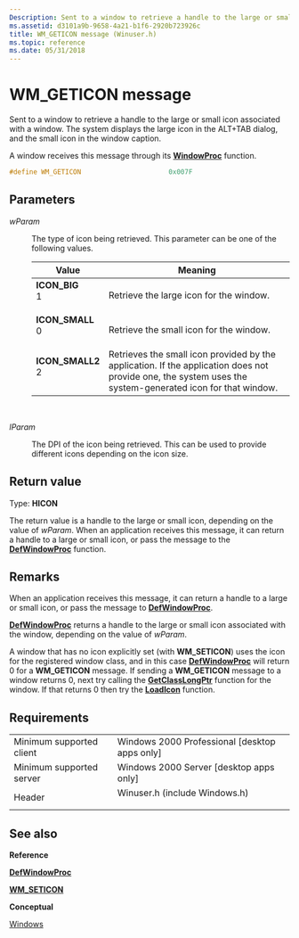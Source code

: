 ```yaml
---
Description: Sent to a window to retrieve a handle to the large or small icon associated with a window. The system displays the large icon in the ALT+TAB dialog, and the small icon in the window caption.
ms.assetid: d3101a9b-9658-4a21-b1f6-2920b723926c
title: WM_GETICON message (Winuser.h)
ms.topic: reference
ms.date: 05/31/2018
---
```


# WM\_GETICON message

Sent to a window to retrieve a handle to the large or small icon associated with a window. The system displays the large icon in the ALT+TAB dialog, and the small icon in the window caption.

A window receives this message through its [**WindowProc**](https://msdn.microsoft.com/en-us/library/ms633573(v=VS.85).aspx) function.


```C++
#define WM_GETICON                      0x007F
```



## Parameters

<dl> <dt>

*wParam* 
</dt> <dd>

The type of icon being retrieved. This parameter can be one of the following values.



| Value                                                                                                                                                                                                          | Meaning                                                                                                                                                              |
|----------------------------------------------------------------------------------------------------------------------------------------------------------------------------------------------------------------|----------------------------------------------------------------------------------------------------------------------------------------------------------------------|
| <span id="ICON_BIG"></span><span id="icon_big"></span><dl> <dt>**ICON\_BIG**</dt> <dt>1</dt> </dl>          | Retrieve the large icon for the window.<br/>                                                                                                                   |
| <span id="ICON_SMALL"></span><span id="icon_small"></span><dl> <dt>**ICON\_SMALL**</dt> <dt>0</dt> </dl>    | Retrieve the small icon for the window.<br/>                                                                                                                   |
| <span id="ICON_SMALL2"></span><span id="icon_small2"></span><dl> <dt>**ICON\_SMALL2**</dt> <dt>2</dt> </dl> | Retrieves the small icon provided by the application. If the application does not provide one, the system uses the system-generated icon for that window.<br/> |



 

</dd> <dt>

*lParam* 
</dt> <dd>

The DPI of the icon being retrieved. This can be used to provide different icons depending on the icon size.

</dd> </dl>

## Return value

Type: **HICON**

The return value is a handle to the large or small icon, depending on the value of *wParam*. When an application receives this message, it can return a handle to a large or small icon, or pass the message to the [**DefWindowProc**](https://msdn.microsoft.com/en-us/library/ms633572(v=VS.85).aspx) function.

## Remarks

When an application receives this message, it can return a handle to a large or small icon, or pass the message to [**DefWindowProc**](https://msdn.microsoft.com/en-us/library/ms633572(v=VS.85).aspx).

[**DefWindowProc**](https://msdn.microsoft.com/en-us/library/ms633572(v=VS.85).aspx) returns a handle to the large or small icon associated with the window, depending on the value of *wParam*.

A window that has no icon explicitly set (with **WM\_SETICON**) uses the icon for the registered window class, and in this case [**DefWindowProc**](https://msdn.microsoft.com/en-us/library/ms633572(v=VS.85).aspx) will return 0 for a **WM\_GETICON** message. If sending a **WM\_GETICON** message to a window returns 0, next try calling the [**GetClassLongPtr**](https://msdn.microsoft.com/en-us/library/ms633581(v=VS.85).aspx) function for the window. If that returns 0 then try the [**LoadIcon**](https://msdn.microsoft.com/en-us/library/ms648072(v=VS.85).aspx) function.

## Requirements



|                                     |                                                                                                          |
|-------------------------------------|----------------------------------------------------------------------------------------------------------|
| Minimum supported client<br/> | Windows 2000 Professional \[desktop apps only\]<br/>                                               |
| Minimum supported server<br/> | Windows 2000 Server \[desktop apps only\]<br/>                                                     |
| Header<br/>                   | <dl> <dt>Winuser.h (include Windows.h)</dt> </dl> |



## See also

<dl> <dt>

**Reference**
</dt> <dt>

[**DefWindowProc**](https://msdn.microsoft.com/en-us/library/ms633572(v=VS.85).aspx)
</dt> <dt>

[**WM\_SETICON**](wm-seticon.md)
</dt> <dt>

**Conceptual**
</dt> <dt>

[Windows](windows.md)
</dt> </dl>

 

 




